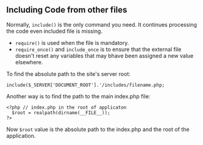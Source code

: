 ## Including Code from other files

Normally, ```include()``` is the only command you need. It continues processing the code even included file is missing.
- ```require()``` is used when the file is mandatory.
- ```require_once()``` and ```include_once``` is to ensure that the external file doesn't reset any variables that may bhave been assigned  a new value elsewhere.

To find the absolute path to the site's server root:
```
include($_SERVER['DOCUMENT_ROOT'].'/includes/filename.php;
```
Another way is to find the path to the main index.php file:
```
<?php // index.php in the root of applicaton
  $root = realpath(dirname(__FILE__));
?>
```
Now ```$root``` value is the absolute path to the index.php and the root of the application. 

